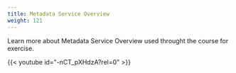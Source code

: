 ```yaml
---
title: Metadata Service Overview
weight: 121
---
```


Learn more about Metadata Service Overview used throught the course for exercise.

{{< youtube id="-nCT_pXHdzA?rel=0"  >}}
